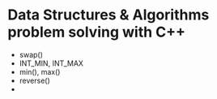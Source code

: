 # Data Structures & Algorithms problem solving with C++
- swap()
- INT_MIN, INT_MAX
- min(), max()
- reverse()
-
